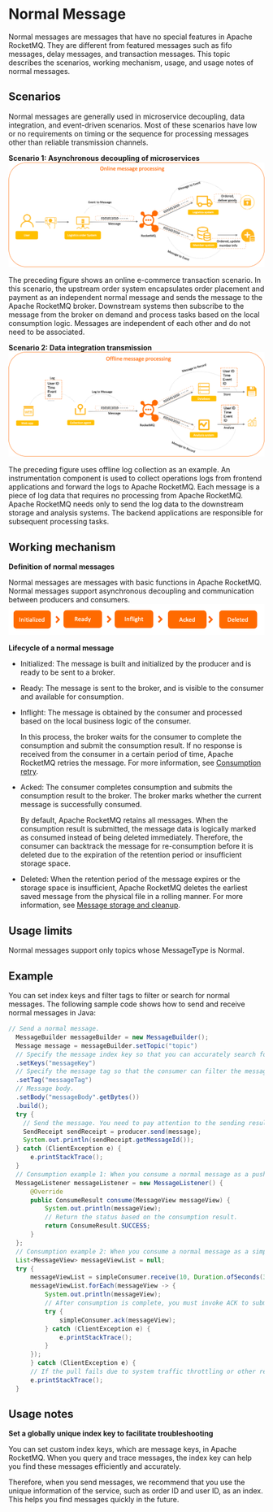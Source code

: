 # Normal Message

Normal messages are messages that have no special features in Apache RocketMQ. They are different from featured messages such as fifo messages, delay messages, and transaction messages. This topic describes the scenarios, working mechanism, usage, and usage notes of normal messages.

## Scenarios

Normal messages are generally used in microservice decoupling, data integration, and event-driven scenarios. Most of these scenarios have low or no requirements on timing or the sequence for processing messages other than reliable transmission channels.

**Scenario 1: Asynchronous decoupling of microservices**
![在线消息处理](../picture/v5/onlineprocess.png)

The preceding figure shows an online e-commerce transaction scenario. In this scenario, the upstream order system encapsulates order placement and payment as an independent normal message and sends the message to the Apache RocketMQ broker. Downstream systems then subscribe to the message from the broker on demand and process tasks based on the local consumption logic. Messages are independent of each other and do not need to be associated.

**Scenario 2: Data integration transmission**
![数据传输](../picture/v5/offlineprocess.png)

The preceding figure uses offline log collection as an example. An instrumentation component is used to collect operations logs from frontend applications and forward the logs to Apache RocketMQ. Each message is a piece of log data that requires no processing from Apache RocketMQ. Apache RocketMQ needs only to send the log data to the downstream storage and analysis systems. The backend applications are responsible for subsequent processing tasks.

## Working mechanism

**Definition of normal messages**

Normal messages are messages with basic functions in Apache RocketMQ. Normal messages support asynchronous decoupling and communication between producers and consumers.
![生命周期](../picture/v5/lifecyclefornormal.png)

**Lifecycle of a normal message**

* Initialized: The message is built and initialized by the producer and is ready to be sent to a broker.

* Ready: The message is sent to the broker, and is visible to the consumer and available for consumption.

* Inflight: The message is obtained by the consumer and processed based on the local business logic of the consumer.

  In this process, the broker waits for the consumer to complete the consumption and submit the consumption result. If no response is received from the consumer in a certain period of time, Apache RocketMQ retries the message. For more information, see [Consumption retry](./10consumerretrypolicy.md).

* Acked: The consumer completes consumption and submits the consumption result to the broker. The broker marks whether the current message is successfully consumed.

  By default, Apache RocketMQ retains all messages. When the consumption result is submitted, the message data is logically marked as consumed instead of being deleted immediately. Therefore, the consumer can backtrack the message for re-consumption before it is deleted due to the expiration of the retention period or insufficient storage space.

* Deleted: When the retention period of the message expires or the storage space is insufficient, Apache RocketMQ deletes the earliest saved message from the physical file in a rolling manner. For more information, see [Message storage and cleanup](./11messagestorepolicy.md).

## Usage limits

Normal messages support only topics whose MessageType is Normal.

## Example

You can set index keys and filter tags to filter or search for normal messages. The following sample code shows how to send and receive normal messages in Java:
```java
// Send a normal message. 
  MessageBuilder messageBuilder = new MessageBuilder();
  Message message = messageBuilder.setTopic("topic")
  // Specify the message index key so that you can accurately search for the message by using a keyword.
  .setKeys("messageKey")
  // Specify the message tag so that the consumer can filter the message based on the specified tag.
  .setTag("messageTag")
  // Message body. 
  .setBody("messageBody".getBytes())
  .build();
  try {
    // Send the message. You need to pay attention to the sending result and capture exceptions such as failures. 
    SendReceipt sendReceipt = producer.send(message);
    System.out.println(sendReceipt.getMessageId());
  } catch (ClientException e) {
      e.printStackTrace();
  }
  // Consumption example 1: When you consume a normal message as a push consumer, you need only to process the message in the message listener. 
  MessageListener messageListener = new MessageListener() {
      @Override
      public ConsumeResult consume(MessageView messageView) {
          System.out.println(messageView);
          // Return the status based on the consumption result. 
          return ConsumeResult.SUCCESS;
      }
  };
  // Consumption example 2: When you consume a normal message as a simple consumer, you must obtain and consume the message, and submit the consumption result. 
  List<MessageView> messageViewList = null;
  try {
      messageViewList = simpleConsumer.receive(10, Duration.ofSeconds(30));
      messageViewList.forEach(messageView -> {
          System.out.println(messageView);
          // After consumption is complete, you must invoke ACK to submit the consumption result. 
          try {
              simpleConsumer.ack(messageView);
          } catch (ClientException e) {
              e.printStackTrace();
          }
      });
      } catch (ClientException e) {
      // If the pull fails due to system traffic throttling or other reasons, you must re-initiate the request to obtain the message. 
      e.printStackTrace();
  }
```


## Usage notes

**Set a globally unique index key to facilitate troubleshooting**

You can set custom index keys, which are message keys, in Apache RocketMQ. When you query and trace messages, the index key can help you find these messages efficiently and accurately.

Therefore, when you send messages, we recommend that you use the unique information of the service, such as order ID and user ID, as an index. This helps you find messages quickly in the future.

